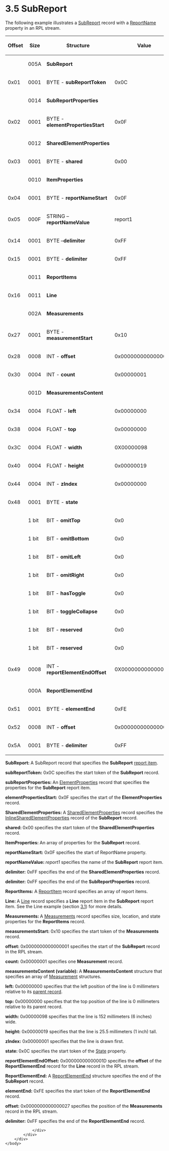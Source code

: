 <html dir="LTR" xmlns:mshelp="http://msdn.microsoft.com/mshelp" xmlns:ddue="http://ddue.schemas.microsoft.com/authoring/2003/5" xmlns:xlink="http://www.w3.org/1999/xlink" xmlns:tool="http://www.microsoft.com/tooltip">
    <head>
        <meta http-equiv="Content-Type" content="text/html; CHARSET=utf-8"></meta>
        <meta name="save" content="history"></meta>
        <title>3.5 SubReport</title>
        <xml>
            <mshelp:toctitle title="3.5 SubReport"></mshelp:toctitle>
            <mshelp:rltitle title="[MS-RPL]: SubReport"></mshelp:rltitle>
            <mshelp:keyword index="A" term="56cf51a7-af8c-41e9-beb8-475820f39c7d"></mshelp:keyword>
            <mshelp:attr name="DCSext.ContentType" value="open specification"></mshelp:attr>
            <mshelp:attr name="AssetID" value="56cf51a7-af8c-41e9-beb8-475820f39c7d"></mshelp:attr>
            <mshelp:attr name="TopicType" value="kbRef"></mshelp:attr>
            <mshelp:attr name="DCSext.Title" value="[MS-RPL]: SubReport" />
        </xml>
    </head>
    <body>
        <div id="header">
            <h1 class="heading">3.5 SubReport</h1>
        </div>
        <div id="mainSection">
            <div id="mainBody">
                <div id="allHistory" class="saveHistory"></div>
                <div id="sectionSection0" class="section" name="collapseableSection">
                    

<p>The following example illustrates a <a href="6d0c1443-eecb-4848-bee9-41a8404b1b3f.htm">SubReport</a> record with a <a href="04f243a8-affa-43cc-9232-ca7254222200.htm">ReportName</a> property in an
RPL stream.</p>

<table>
 <thead>
  <tr>
   <th>
   <p>Offset</p>
   </th>
   <th>
   <p>Size</p>
   </th>
   <th>
   <p>Structure</p>
   </th>
   <th>
   <p>Value</p>
   </th>
  </tr>
 </thead>
 <tr>
  <td>
  <p> </p>
  </td>
  <td>
  <p>005A</p>
  </td>
  <td>
  <p><b>SubReport</b></p>
  </td>
  <td>
  <p> </p>
  </td>
 </tr>
 <tr>
  <td>
  <p>0x01</p>
  </td>
  <td>
  <p>0001</p>
  </td>
  <td>
  <p>   BYTE - <b>subReportToken</b></p>
  </td>
  <td>
  <p>0x0C</p>
  </td>
 </tr>
 <tr>
  <td>
  <p> </p>
  </td>
  <td>
  <p>0014</p>
  </td>
  <td>
  <p>   <b>SubReportProperties</b></p>
  </td>
  <td>
  <p> </p>
  </td>
 </tr>
 <tr>
  <td>
  <p>0x02</p>
  </td>
  <td>
  <p>0001</p>
  </td>
  <td>
  <p>      BYTE - <b>elementPropertiesStart</b></p>
  </td>
  <td>
  <p>0x0F</p>
  </td>
 </tr>
 <tr>
  <td>
  <p> </p>
  </td>
  <td>
  <p>0012</p>
  </td>
  <td>
  <p>      <b>SharedElementProperties</b></p>
  </td>
  <td>
  <p> </p>
  </td>
 </tr>
 <tr>
  <td>
  <p>0x03</p>
  </td>
  <td>
  <p>0001</p>
  </td>
  <td>
  <p>         BYTE
  - <b>shared</b></p>
  </td>
  <td>
  <p>0x00</p>
  </td>
 </tr>
 <tr>
  <td>
  <p> </p>
  </td>
  <td>
  <p>0010</p>
  </td>
  <td>
  <p>         <b>ItemProperties</b></p>
  </td>
  <td>
  <p> </p>
  </td>
 </tr>
 <tr>
  <td>
  <p>0x04</p>
  </td>
  <td>
  <p>0001</p>
  </td>
  <td>
  <p>            BYTE
  - <b>reportNameStart</b></p>
  </td>
  <td>
  <p>0x0F</p>
  </td>
 </tr>
 <tr>
  <td>
  <p>0x05</p>
  </td>
  <td>
  <p>000F</p>
  </td>
  <td>
  <p>            STRING
  –<b>reportNameValue</b></p>
  </td>
  <td>
  <p>report1</p>
  </td>
 </tr>
 <tr>
  <td>
  <p>0x14</p>
  </td>
  <td>
  <p>0001</p>
  </td>
  <td>
  <p>         BYTE
  –<b>delimiter</b></p>
  </td>
  <td>
  <p>0xFF</p>
  </td>
 </tr>
 <tr>
  <td>
  <p>0x15</p>
  </td>
  <td>
  <p>0001</p>
  </td>
  <td>
  <p>      BYTE - <b>delimiter</b></p>
  </td>
  <td>
  <p>0xFF</p>
  </td>
 </tr>
 <tr>
  <td>
  <p> </p>
  </td>
  <td>
  <p>0011</p>
  </td>
  <td>
  <p>   <b>ReportItems</b></p>
  </td>
  <td>
  <p> </p>
  </td>
 </tr>
 <tr>
  <td>
  <p>0x16</p>
  </td>
  <td>
  <p>0011</p>
  </td>
  <td>
  <p>      <b>Line</b></p>
  </td>
  <td>
  <p> </p>
  </td>
 </tr>
 <tr>
  <td>
  <p> </p>
  </td>
  <td>
  <p>002A</p>
  </td>
  <td>
  <p>   <b>Measurements</b></p>
  </td>
  <td>
  <p> </p>
  </td>
 </tr>
 <tr>
  <td>
  <p>0x27</p>
  </td>
  <td>
  <p>0001</p>
  </td>
  <td>
  <p>      BYTE - <b>measurementStart</b></p>
  </td>
  <td>
  <p>0x10</p>
  </td>
 </tr>
 <tr>
  <td>
  <p>0x28</p>
  </td>
  <td>
  <p>0008</p>
  </td>
  <td>
  <p>      INT - <b>offset</b></p>
  </td>
  <td>
  <p>0x0000000000000001</p>
  </td>
 </tr>
 <tr>
  <td>
  <p>0x30</p>
  </td>
  <td>
  <p>0004</p>
  </td>
  <td>
  <p>      INT - <b>count</b></p>
  </td>
  <td>
  <p>0x00000001</p>
  </td>
 </tr>
 <tr>
  <td>
  <p> </p>
  </td>
  <td>
  <p>001D</p>
  </td>
  <td>
  <p>         <b>MeasurementsContent</b></p>
  </td>
  <td>
  <p> </p>
  </td>
 </tr>
 <tr>
  <td>
  <p>0x34</p>
  </td>
  <td>
  <p>0004</p>
  </td>
  <td>
  <p>            FLOAT
  - <b>left</b></p>
  </td>
  <td>
  <p>0x00000000</p>
  </td>
 </tr>
 <tr>
  <td>
  <p>0x38</p>
  </td>
  <td>
  <p>0004</p>
  </td>
  <td>
  <p>            FLOAT
  - <b>top</b></p>
  </td>
  <td>
  <p>0x00000000</p>
  </td>
 </tr>
 <tr>
  <td>
  <p>0x3C</p>
  </td>
  <td>
  <p>0004</p>
  </td>
  <td>
  <p>            FLOAT
  - <b>width</b></p>
  </td>
  <td>
  <p>0X00000098</p>
  </td>
 </tr>
 <tr>
  <td>
  <p>0x40</p>
  </td>
  <td>
  <p>0004</p>
  </td>
  <td>
  <p>            FLOAT
  - <b>height</b></p>
  </td>
  <td>
  <p>0x00000019</p>
  </td>
 </tr>
 <tr>
  <td>
  <p>0x44</p>
  </td>
  <td>
  <p>0004</p>
  </td>
  <td>
  <p>         INT
  - <b>zIndex</b></p>
  </td>
  <td>
  <p>0x00000000</p>
  </td>
 </tr>
 <tr>
  <td>
  <p>0x48</p>
  </td>
  <td>
  <p>0001</p>
  </td>
  <td>
  <p>         BYTE
  - <b>state</b></p>
  </td>
  <td>
  <p> </p>
  </td>
 </tr>
 <tr>
  <td>
  <p> </p>
  </td>
  <td>
  <p>1 bit</p>
  </td>
  <td>
  <p>            BIT
  - <b>omitTop</b></p>
  </td>
  <td>
  <p>0x0</p>
  </td>
 </tr>
 <tr>
  <td>
  <p> </p>
  </td>
  <td>
  <p>1 bit</p>
  </td>
  <td>
  <p>            BIT
  - <b>omitBottom</b></p>
  </td>
  <td>
  <p>0x0</p>
  </td>
 </tr>
 <tr>
  <td>
  <p> </p>
  </td>
  <td>
  <p>1 bit</p>
  </td>
  <td>
  <p>            BIT
  - <b>omitLeft</b></p>
  </td>
  <td>
  <p>0x0</p>
  </td>
 </tr>
 <tr>
  <td>
  <p> </p>
  </td>
  <td>
  <p>1 bit</p>
  </td>
  <td>
  <p>            BIT
  - <b>omitRight</b></p>
  </td>
  <td>
  <p>0x0</p>
  </td>
 </tr>
 <tr>
  <td>
  <p> </p>
  </td>
  <td>
  <p>1 bit</p>
  </td>
  <td>
  <p>            BIT
  - <b>hasToggle</b></p>
  </td>
  <td>
  <p>0x0</p>
  </td>
 </tr>
 <tr>
  <td>
  <p> </p>
  </td>
  <td>
  <p>1 bit</p>
  </td>
  <td>
  <p>            BIT
  - <b>toggleCollapse</b></p>
  </td>
  <td>
  <p>0x0</p>
  </td>
 </tr>
 <tr>
  <td>
  <p> </p>
  </td>
  <td>
  <p>1 bit</p>
  </td>
  <td>
  <p>            BIT
  - <b>reserved</b></p>
  </td>
  <td>
  <p>0x0</p>
  </td>
 </tr>
 <tr>
  <td>
  <p> </p>
  </td>
  <td>
  <p>1 bit</p>
  </td>
  <td>
  <p>            BIT
  - <b>reserved</b></p>
  </td>
  <td>
  <p>0x0</p>
  </td>
 </tr>
 <tr>
  <td>
  <p>0x49</p>
  </td>
  <td>
  <p>0008</p>
  </td>
  <td>
  <p>         INT
  - <b>reportElementEndOffset</b></p>
  </td>
  <td>
  <p>0X000000000000001D</p>
  </td>
 </tr>
 <tr>
  <td>
  <p> </p>
  </td>
  <td>
  <p>000A</p>
  </td>
  <td>
  <p>         <b>ReportElementEnd</b></p>
  </td>
  <td>
  <p> </p>
  </td>
 </tr>
 <tr>
  <td>
  <p>0x51</p>
  </td>
  <td>
  <p>0001</p>
  </td>
  <td>
  <p>            BYTE
  - <b>elementEnd</b></p>
  </td>
  <td>
  <p>0xFE</p>
  </td>
 </tr>
 <tr>
  <td>
  <p>0x52</p>
  </td>
  <td>
  <p>0008</p>
  </td>
  <td>
  <p>            INT
  - <b>offset</b></p>
  </td>
  <td>
  <p>0x0000000000000027</p>
  </td>
 </tr>
 <tr>
  <td>
  <p>0x5A</p>
  </td>
  <td>
  <p>0001</p>
  </td>
  <td>
  <p>            BYTE
  - <b>delimiter</b></p>
  </td>
  <td>
  <p>0xFF</p>
  </td>
 </tr>
</table>

<p><b>SubReport: </b>A SubReport record that specifies
the <b>SubReport</b> <a href="75ae48f7-746b-4b41-919c-6699fa28b3ef.htm#gt_c6f8e999-fca9-4e79-96e7-fb4c2c43d601">report
item</a>.</p>

<p><b>subReportToken:</b> 0x0C specifies the start token
of the <b>SubReport</b> record.</p>

<p><b>subReportProperties: </b>An <a href="d7f6cef2-01c6-4562-a4a0-5f205d79963e.htm">ElementProperties</a> record
that specifies the properties for the <b>SubReport</b> report item.</p>

<p><b>elementPropertiesStart:</b> 0x0F specifies the
start of the <b>ElementProperties</b> record. </p>

<p><b>SharedElementProperties: </b>A <a href="9496b6e7-b12b-4fbe-ad27-2cc5e9d61fcd.htm">SharedElementProperties</a>
record specifies the <a href="23d76278-cee5-45ee-a361-a9d94d6d3300.htm">InlineSharedElementProperties</a>
record of the <b>SubReport</b> record.</p>

<p><b>shared: </b>0x00 specifies the start token of the <b>SharedElementProperties</b>
record. </p>

<p><b>ItemProperties: </b>An array of properties for the
<b>SubReport</b> record.</p>

<p><b>reportNameStart:</b> 0x0F specifies the start of
ReportName property. </p>

<p><b>reportNameValue: </b><i>report1</i> specifies the
name of the <b>SubReport</b> report item.</p>

<p><b>delimiter:</b> 0xFF specifies the end of the <b>SharedElementProperties</b>
record.</p>

<p><b>delimiter:</b> 0xFF specifies the end of the <b>SubReportProperties</b>
record.</p>

<p><b>ReportItems:</b> A <a href="422387f7-880f-4d86-9e88-2a5d2e8f191e.htm">ReportItem</a> record
specifies an array of report items.</p>

<p><b>Line: </b>A <a href="d3902de8-408b-496c-b3a5-554bf393a225.htm">Line</a> record specifies a <b>Line</b>
report item in the <b>SubReport</b> report item. See the Line example
(section <a href="e64e09d2-e36e-45ac-90e9-e9b5b406ec65.htm">3.1</a>) for
more details.</p>

<p><b>Measurements: </b>A <a href="5c5210d9-a82b-4040-8e79-800e2ee51b52.htm">Measurements</a> record
specifies size, location, and state properties for the <b>ReportItems</b>
record.</p>

<p><b>measurementsStart:</b> 0x10 specifies the start
token of the <b>Measurements</b> record.</p>

<p><b>offset: </b>0x0000000000000001 specifies the start
of the <b>SubReport</b> record in the RPL stream. </p>

<p><b>count:</b> 0x00000001 specifies one <b>Measurement</b>
record.</p>

<p><b>measurementsContent (variable):</b> A <b>MeasurementsContent</b>
structure that specifies an array of <a href="793e2994-8d9c-4c17-b9a6-7baca8d2d035.htm">Measurement</a> structures. </p>

<p><b>left:</b> 0x00000000 specifies that the left
position of the line is 0 millimeters relative to its <a href="75ae48f7-746b-4b41-919c-6699fa28b3ef.htm#gt_8502cabb-8fac-401a-93da-3ca2ad4ddf75">parent record</a>.</p>

<p><b>top:</b> 0x00000000 specifies that the top
position of the line is 0 millimeters relative to its parent record.</p>

<p><b>width:</b> 0x00000098 specifies that the line is
152 millimeters (6 inches) wide.</p>

<p><b>height:</b> 0x00000019 specifies that the line is
25.5 millimeters (1 inch) tall.</p>

<p><b>zIndex:</b> 0x00000001 specifies that the line is
drawn first.</p>

<p><b>state: </b>0x0C specifies the start token of the <a href="3025d1fb-b89c-42ce-b786-7256e321a9e2.htm">State</a> property.</p>

<p><b>reportElementEndOffset:</b> 0x00000000000001D
specifies the <b>offset</b> of the <b>ReportElementEnd</b> record for the <b>Line</b>
record in the RPL stream. </p>

<p><b>ReportElementEnd:</b> A <a href="75f1a870-2f17-4806-b286-e67c7239e103.htm">ReportElementEnd</a> structure
specifies the end of the <b>SubReport</b> record.</p>

<p><b>elementEnd:</b> 0xFE specifies the start token of
the <b>ReportElementEnd</b> record.</p>

<p><b>offset:</b> 0x0000000000000027 specifies the
position of the <b>Measurements</b> record in the RPL stream.</p>

<p><b>delimiter:</b> 0xFF specifies the end of the <b>ReportElementEnd</b>
record.</p>


                </div>
            </div>
        </div>
    </body>
</html>
